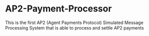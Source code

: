 # AP2-Payment-Processor
This is the first AP2 (Agent Payments Protocol) Simulated Message Processing System that is able to process and settle AP2 payments
